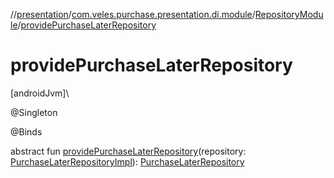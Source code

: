 //[presentation](../../../index.md)/[com.veles.purchase.presentation.di.module](../index.md)/[RepositoryModule](index.md)/[providePurchaseLaterRepository](provide-purchase-later-repository.md)

# providePurchaseLaterRepository

[androidJvm]\

@Singleton

@Binds

abstract fun [providePurchaseLaterRepository](provide-purchase-later-repository.md)(repository: [PurchaseLaterRepositoryImpl](../../../../data/data/com.veles.purchase.data.repository.later/-purchase-later-repository-impl/index.md)): [PurchaseLaterRepository](../../../../domain/domain/com.veles.purchase.domain.repository.purchase/-purchase-later-repository/index.md)
